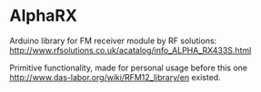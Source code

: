 AlphaRX
=======
Arduino library for FM receiver module by RF solutions: http://www.rfsolutions.co.uk/acatalog/info_ALPHA_RX433S.html

Primitive functionality, made for personal usage before this one http://www.das-labor.org/wiki/RFM12_library/en existed.

